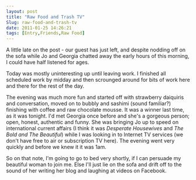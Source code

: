 ```yaml
---
layout: post
title: "Raw Food and Trash TV"
Slug: raw-food-and-trash-tv
date: 2011-01-25 14:26:21
tags: [Entry,Friends,Raw Food]
---
```

A little late on the post - our guest has just left, and despite nodding off on the sofa while Jo and Georgia chatted away the early hours of this morning, I could have half listened for ages.

Today was mostly uninteresting up until leaving work. I finished all scheduled work by midday and then scrounged around for bits of work here and there for the rest of the day.

The evening was much more fun and started off with strawberry daiquiris and conversation, moved on to bubbly and sashimi (sound familiar?) finishing with coffee and raw chocolate mousse. It was a winner last time, as it was tonight. I'd met Georgia once before and she's a gorgeous person; open, honest, authentic and funny. She was bringing Jo up to speed on international current affairs (I think it was _Desperate Housewives_ and _The Bold and The Beautiful_) while I was looking in to Internet TV services (we don't have free to air or subscription TV here). The evening went very quickly and before we knew it it was 1am.

So on that note, I'm going to go to bed very shortly, if I can persuade my beautiful woman to join me. Else I'll just lie on the sofa and drift off to the sound of her writing her blog and laughing at videos on Facebook.

